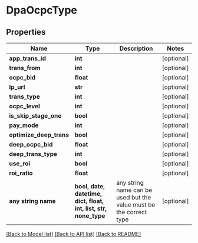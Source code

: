 # DpaOcpcType


## Properties
Name | Type | Description | Notes
------------ | ------------- | ------------- | -------------
**app_trans_id** | **int** |  | [optional] 
**trans_from** | **int** |  | [optional] 
**ocpc_bid** | **float** |  | [optional] 
**lp_url** | **str** |  | [optional] 
**trans_type** | **int** |  | [optional] 
**ocpc_level** | **int** |  | [optional] 
**is_skip_stage_one** | **bool** |  | [optional] 
**pay_mode** | **int** |  | [optional] 
**optimize_deep_trans** | **bool** |  | [optional] 
**deep_ocpc_bid** | **float** |  | [optional] 
**deep_trans_type** | **int** |  | [optional] 
**use_roi** | **bool** |  | [optional] 
**roi_ratio** | **float** |  | [optional] 
**any string name** | **bool, date, datetime, dict, float, int, list, str, none_type** | any string name can be used but the value must be the correct type | [optional]

[[Back to Model list]](../README.md#documentation-for-models) [[Back to API list]](../README.md#documentation-for-api-endpoints) [[Back to README]](../README.md)


